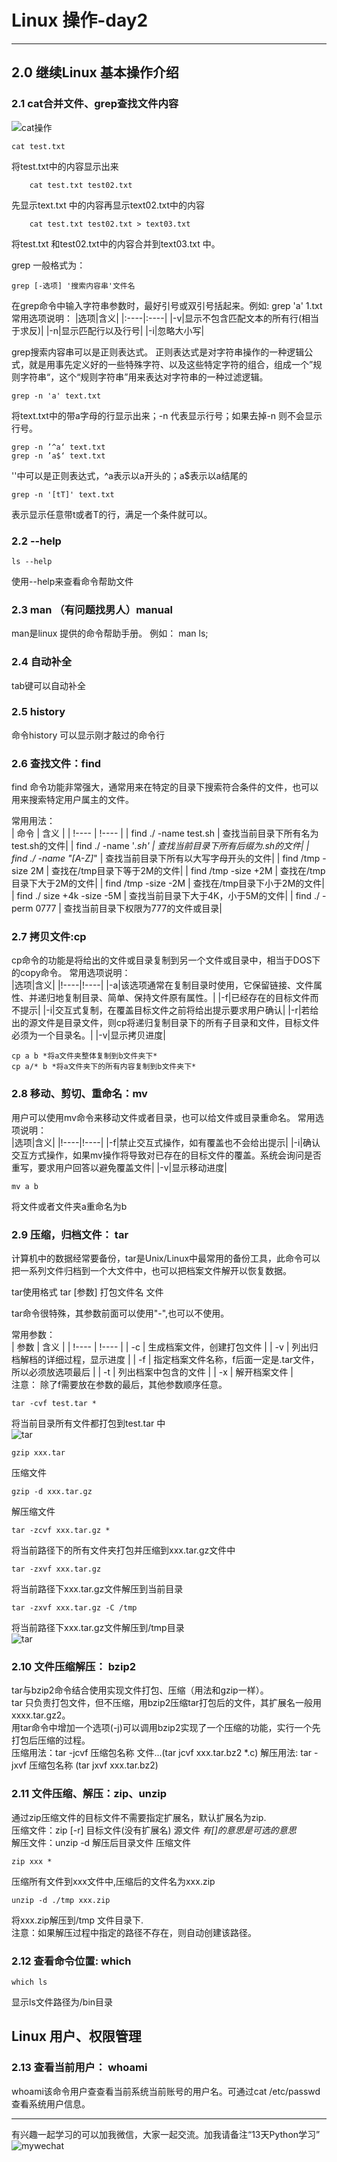 # Linux 操作-day2
***
## 2.0 继续Linux 基本操作介绍

### 2.1 cat合并文件、grep查找文件内容
![cat操作](images/day2-1.jpg)
```
cat test.txt 
```
将test.txt中的内容显示出来
```
    cat test.txt test02.txt
```
先显示text.txt 中的内容再显示text02.txt中的内容
```
    cat test.txt test02.txt > text03.txt
```
将test.txt 和test02.txt中的内容合并到text03.txt 中。

grep 一般格式为：
```
grep [-选项] '搜索内容串'文件名
```
在grep命令中输入字符串参数时，最好引号或双引号括起来。例如: grep 'a' 1.txt
常用选项说明：
|选项|含义|
|:----|:----|
|-v|显示不包含匹配文本的所有行(相当于求反)|
|-n|显示匹配行以及行号|
|-i|忽略大小写|  

grep搜索内容串可以是正则表达式。
正则表达式是对字符串操作的一种逻辑公式，就是用事先定义好的一些特殊字符、以及这些特定字符的组合，组成一个”规则字符串“，这个“规则字符串”用来表达对字符串的一种过滤逻辑。

```
grep -n 'a' text.txt
```
将text.txt中的带a字母的行显示出来；-n 代表显示行号；如果去掉-n 则不会显示行号。
```
grep -n ’^a‘ text.txt
grep -n ’a$‘ text.txt
```
''中可以是正则表达式，^a表示以a开头的；a$表示以a结尾的
```
grep -n '[tT]' text.txt
```
表示显示任意带t或者T的行，满足一个条件就可以。


### 2.2 --help
```
ls --help
```
使用--help来查看命令帮助文件

### 2.3 man （有问题找男人）manual
man是linux 提供的命令帮助手册。
例如： man ls;


### 2.4 自动补全
tab键可以自动补全

### 2.5 history
命令history 可以显示刚才敲过的命令行

### 2.6 查找文件：find
find 命令功能非常强大，通常用来在特定的目录下搜索符合条件的文件，也可以用来搜索特定用户属主的文件。

常用用法：   
| 命令 | 含义 |
| !---- | !---- |
| find ./ -name test.sh | 查找当前目录下所有名为test.sh的文件|
| find ./ -name '*.sh' | 查找当前目录下所有后缀为.sh的文件|
| find ./ -name "[A-Z]*" | 查找当前目录下所有以大写字母开头的文件|
| find /tmp -size 2M | 查找在/tmp目录下等于2M的文件|
| find /tmp -size +2M | 查找在/tmp目录下大于2M的文件|
| find /tmp -size -2M | 查找在/tmp目录下小于2M的文件|
| find ./ size +4k -size -5M | 查找当前目录下大于4K，小于5M的文件|
| find ./ -perm 0777 | 查找当前目录下权限为777的文件或目录|  


### 2.7 拷贝文件:cp
cp命令的功能是将给出的文件或目录复制到另一个文件或目录中，相当于DOS下的copy命令。
常用选项说明：  
|选项|含义|
|!----|!----|
|-a|该选项通常在复制目录时使用，它保留链接、文件属性、并递归地复制目录、简单、保持文件原有属性。|
|-f|已经存在的目标文件而不提示|
|-i|交互式复制，在覆盖目标文件之前将给出提示要求用户确认|
|-r|若给出的源文件是目录文件，则cp将递归复制目录下的所有子目录和文件，目标文件必须为一个目录名。|
|-v|显示拷贝进度|

```
cp a b *将a文件夹整体复制到b文件夹下*
cp a/* b *将a文件夹下的所有内容复制到b文件夹下*
```

### 2.8 移动、剪切、重命名：mv
用户可以使用mv命令来移动文件或者目录，也可以给文件或目录重命名。
常用选项说明：    
|选项|含义|
|!----|!----|
|-f|禁止交互式操作，如有覆盖也不会给出提示|
|-i|确认交互方式操作，如果mv操作将导致对已存在的目标文件的覆盖。系统会询问是否重写，要求用户回答以避免覆盖文件|
|-v|显示移动进度|  

```
mv a b  
```
将文件或者文件夹a重命名为b


### 2.9 压缩，归档文件： tar
计算机中的数据经常要备份，tar是Unix/Linux中最常用的备份工具，此命令可以把一系列文件归档到一个大文件中，也可以把档案文件解开以恢复数据。

tar使用格式 tar [参数] 打包文件名 文件

tar命令很特殊，其参数前面可以使用"-",也可以不使用。

常用参数：  
| 参数 | 含义 |
| !---- | !---- |
| -c | 生成档案文件，创建打包文件 |
| -v | 列出归档解档的详细过程，显示进度 |
| -f | 指定档案文件名称，f后面一定是.tar文件，所以必须放选项最后 |
| -t | 列出档案中包含的文件 |
| -x | 解开档案文件 |  
注意： 除了f需要放在参数的最后，其他参数顺序任意。

```
tar -cvf test.tar *
```
将当前目录所有文件都打包到test.tar 中  
![tar](images/day2-2.jpg)

```
gzip xxx.tar
```
压缩文件  
```
gzip -d xxx.tar.gz
```
解压缩文件  
```
tar -zcvf xxx.tar.gz *
```
将当前路径下的所有文件夹打包并压缩到xxx.tar.gz文件中  
```
tar -zxvf xxx.tar.gz 
```
将当前路径下xxx.tar.gz文件解压到当前目录
```
tar -zxvf xxx.tar.gz -C /tmp
```
将当前路径下xxx.tar.gz文件解压到/tmp目录  
![tar](images/day2-3.jpg)

### 2.10 文件压缩解压： bzip2
tar与bzip2命令结合使用实现文件打包、压缩（用法和gzip一样）。  
tar 只负责打包文件，但不压缩，用bzip2压缩tar打包后的文件，其扩展名一般用xxxx.tar.gz2。  
用tar命令中增加一个选项(-j)可以调用bzip2实现了一个压缩的功能，实行一个先打包后压缩的过程。  
压缩用法：tar -jcvf 压缩包名称 文件...(tar jcvf xxx.tar.bz2 *.c)
解压用法: tar -jxvf 压缩包名称 (tar jxvf xxx.tar.bz2)  

### 2.11  文件压缩、解压：zip、unzip
通过zip压缩文件的目标文件不需要指定扩展名，默认扩展名为zip.  
压缩文件：zip [-r] 目标文件(没有扩展名) 源文件  *有[]的意思是可选的意思*  
解压文件：unzip -d 解压后目录文件 压缩文件
```
zip xxx *
```
压缩所有文件到xxx文件中,压缩后的文件名为xxx.zip  
```
unzip -d ./tmp xxx.zip
```
将xxx.zip解压到/tmp 文件目录下.  
注意：如果解压过程中指定的路径不存在，则自动创建该路径。  

### 2.12 查看命令位置: which
```
which ls
```
显示ls文件路径为/bin目录  


## Linux 用户、权限管理
### 2.13 查看当前用户： whoami
whoami该命令用户查查看当前系统当前账号的用户名。可通过cat /etc/passwd 查看系统用户信息。  




***
有兴趣一起学习的可以加我微信，大家一起交流。加我请备注“13天Python学习”
![mywechat](https://github.com/i4leader/python-learning-notes/blob/master/images/mywechat.jpeg)